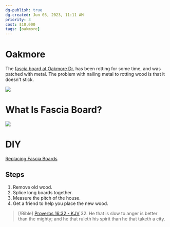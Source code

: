 ```yaml
---
dg-publish: true
dg-created: Jun 03, 2023, 11:11 AM
priority: 3
cost: $10,000
tags: [oakmore]
---
```



# Oakmore

The [fascia board at Oakmore Dr.](https://photos.app.goo.gl/7dp3ha1gLeo3zXs49) has been rotting for some time, and was patched with metal. The problem with nailing metal to rotting wood is that it doesn't stick. 

![](https://i.imgur.com/yowAtGF.png)

# What Is Fascia Board?

![](https://images.saymedia-content.com/.image/t_share/MTc0MzUzOTUyODM2NDI5MTYw/tips-for-painting-soffits-and-fascia-boards.jpg)


# DIY

[Replacing Fascia Boards](https://www.youtube.com/watch?v=9PPUOL5JkdU)

## Steps

1. Remove old wood.
2. Splice long boards together.
3. Measure the pitch of the house.
4.  Get a friend to help you place the new wood.

> [!Bible] [Proverbs 16:32 - KJV](https://bible-api.com/proverbs+16:32?translation=kjv)
> 32. He that is slow to anger is better than the mighty; and he that ruleth his spirit than he that taketh a city.
